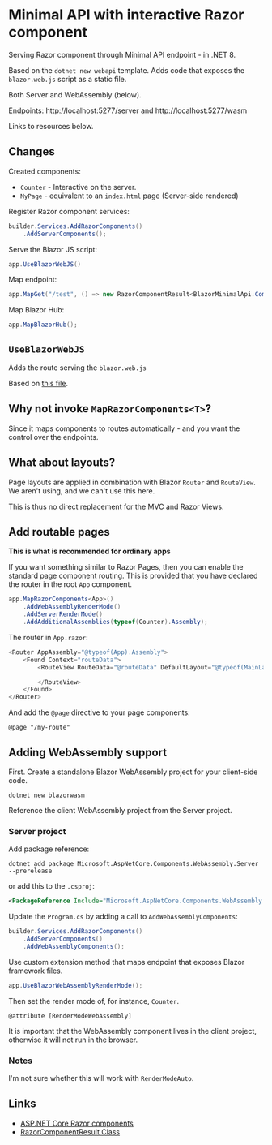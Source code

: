 # Minimal API with interactive Razor component

Serving Razor component through Minimal API endpoint - in .NET 8.

Based on the ``dotnet new webapi`` template. Adds code that exposes the ``blazor.web.js`` script as a static file.

Both Server and WebAssembly (below).

Endpoints: http://localhost:5277/server and http://localhost:5277/wasm

Links to resources below.

## Changes

Created components:

* ``Counter`` - Interactive on the server.
* ``MyPage`` - equivalent to an ``index.html`` page (Server-side rendered)

Register Razor component services:

```cs
builder.Services.AddRazorComponents()
    .AddServerComponents();
```

Serve the Blazor JS script:

```cs 
app.UseBlazorWebJS()
```

Map endpoint:

```cs
app.MapGet("/test", () => new RazorComponentResult<BlazorMinimalApi.Components.MyPage>());
```

Map Blazor Hub:

```cs
app.MapBlazorHub();
```

## ``UseBlazorWebJS``

Adds the route serving the ``blazor.web.js``

Based on [this file](https://github.com/dotnet/aspnetcore/blob/e6c7c01bce4fce79bf5bc84098ea8d347ef358cc/src/Components/Endpoints/src/Builder/RazorComponentsEndpointRouteBuilderExtensions.cs#L28).

## Why not invoke ``MapRazorComponents<T>``?

Since it maps components to routes automatically - and you want the control over the endpoints.

## What about layouts?

Page layouts are applied in combination with Blazor ``Router`` and ``RouteView``. We aren't using, and  we can't use this here.

This is thus no direct replacement for the MVC and Razor Views.

## Add routable pages

**This is what is recommended for ordinary apps**

If you want something similar to Razor Pages, then you can enable the standard page component routing. This is provided that you have declared the router in the root ``App`` component.

```cs
app.MapRazorComponents<App>()
    .AddWebAssemblyRenderMode()
    .AddServerRenderMode()
    .AddAdditionalAssemblies(typeof(Counter).Assembly);
```

The router in ``App.razor``:

```cs
<Router AppAssembly="@typeof(App).Assembly">
    <Found Context="routeData">
        <RouteView RouteData="@routeData" DefaultLayout="@typeof(MainLayout)">

        </RouteView>
    </Found>
</Router>
```

And add the ``@page`` directive to your page components:

```razor
@page "/my-route"
```

## Adding WebAssembly support

First. Create a standalone Blazor WebAssembly project for your client-side code.

```
dotnet new blazorwasm
``````

Reference the client WebAssembly project from the Server project.

### Server project

Add package reference:

``````
dotnet add package Microsoft.AspNetCore.Components.WebAssembly.Server --prerelease
``````

or add this to the ``.csproj``:

```xml
<PackageReference Include="Microsoft.AspNetCore.Components.WebAssembly.Server" Version="8.0.0-rc.1.*" />
```

Update the ``Program.cs`` by adding a call to ``AddWebAssemblyComponents``:

```cs
builder.Services.AddRazorComponents()
    .AddServerComponents()
    .AddWebAssemblyComponents();
```

Use custom extension method that maps endpoint that exposes Blazor framework files.

```cs
app.UseBlazorWebAssemblyRenderMode();
```

Then set the render mode of, for instance, ``Counter``.

```razor
@attribute [RenderModeWebAssembly]
```

It is important that the WebAssembly component lives in the client project, otherwise it will not run in the browser.

### Notes

I'm not sure whether this will work with ``RenderModeAuto``.

## Links

* [ASP.NET Core Razor components](https://learn.microsoft.com/en-us/aspnet/core/blazor/components/?view=aspnetcore-7.0)
* [RazorComponentResult Class](https://learn.microsoft.com/en-us/dotnet/api/microsoft.aspnetcore.components.endpoints.razorcomponentresult?view=aspnetcore-8.0)
